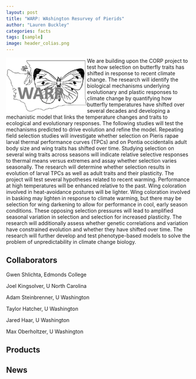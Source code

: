 ```yaml
---
layout: post
title: "WARP: WAshington Resurvey of Pierids"
author: "Lauren Buckley"
categories: facts
tags: [sample]
image: header_colias.png
---
```

<img align="left" height="150px" src="/assets/img/WARP.png" alt="WARP project logo">
We are building upon the CORP project to test how selection on butterfly traits has shifted in response to recent climate change. The research will identify the biological mechanisms underlying evolutionary and plastic responses to climate change by quantifying how butterfly temperatures have shifted over several decades and developing a mechanistic model that links the temperature changes and traits to ecological and evolutionary responses. The following studies will test the mechanisms predicted to drive evolution and refine the model. Repeating field selection studies will investigate whether selection on Pieris rapae larval thermal performance curves (TPCs) and on Pontia occidentalis adult body size and wing traits has shifted over time. Studying selection on several wing traits across seasons will indicate relative selective responses to thermal means versus extremes and assay whether selection varies seasonally. The research will determine whether selection results in evolution of larval TPCs as well as adult traits and their plasticity. The project will test several hypotheses related to recent warming. Performance at high temperatures will be enhanced relative to the past. Wing coloration involved in heat-avoidance postures will be lighter. Wing coloration involved in basking may lighten in response to climate warming, but there may be selection for wing darkening to allow for performance in cool, early season conditions. These opposing selection pressures will lead to amplified seasonal variation in selection and selection for increased plasticity. The research will additionally assess whether genetic correlations and variation have constrained evolution and whether they have shifted over time. The research will further develop and test phenotype-based models to solve the problem of unpredictability in climate change biology.

## Collaborators
Gwen Shlichta, Edmonds College

Joel Kingsolver, U North Carolina 

Adam Steinbrenner, U Washington

Taylor Hatcher, U Washington

Jared Haar, U Washington

Max Oberholtzer, U Washington

## Products

## News

